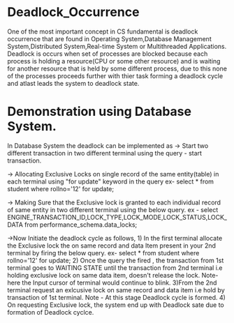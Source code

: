 # Deadlock_Occurrence
  One of the most important concept in CS fundamental is deadlock occurrence that are found in Operating System,Database Management System,Distributed System,Real-time System or Multithreaded Applications.
  Deadlock is occurs when set of processes are blocked because each process is holding a resource(CPU or some other resource) and is waiting for another resource that is held by
  some different process, due to this none of the processes proceeds further with thier task forming a deadlock cycle and atlast leads the system to deadlock state.

# Demonstration using Database System.
  In Database System the deadlock can be implemented as 
  -> Start two different transaction in two different terminal using the query - start transaction.
  
  -> Allocating Exclusive Locks on single record of the same entity(table) in each terminal using "for update" keyword in the query
      ex-  select * from student where rollno='12' for update;
      
  -> Making Sure that the Exclusive lock is granted to each individual record of same entity in two different terminal using the below query.
      ex - select ENGINE_TRANSACTION_ID,LOCK_TYPE,LOCK_MODE,LOCK_STATUS,LOCK_DATA from performance_schema.data_locks;

  ->Now Initiate the deadlock cycle as follows,
    1) In the first terminal allocate the Exclusive lock the on same record and data Item present in your 2nd terminal by firing the below query.
              ex-  select * from student where rollno='12' for update;
    2) Once the query the fired , the transaction from 1st terminal goes to WAITING STATE until the transaction from 2nd terminal i.e holding exclusive lock on same data item,
       doesn't release the lock.
       Note- here the Input cursor of terminal would continue to blink.
    3)From the 2nd terminal request an exlcusive lock on same record and data item  i.e hold by transaction of 1st terminal.
        Note - At this stage Deadlock cycle is formed.
    4) On requesting Exclusive lock, the system end up with Deadlock sate due to formation of Deadlock cyclce. 

    
